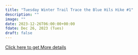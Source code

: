 ```yaml
---
title: "Tuesday Winter Trail Trace the Blue Hils Hike #1" 
description: ""
image: ""
date: 2023-12-26T06:00:00+00:00
fdate: Dec 26, 2023 (Tues)
draft: false
---
```

<a href="https://activities.outdoors.org/search/index.cfm/action/details/id/147413" target="_blank">Click here to get More details</a>


